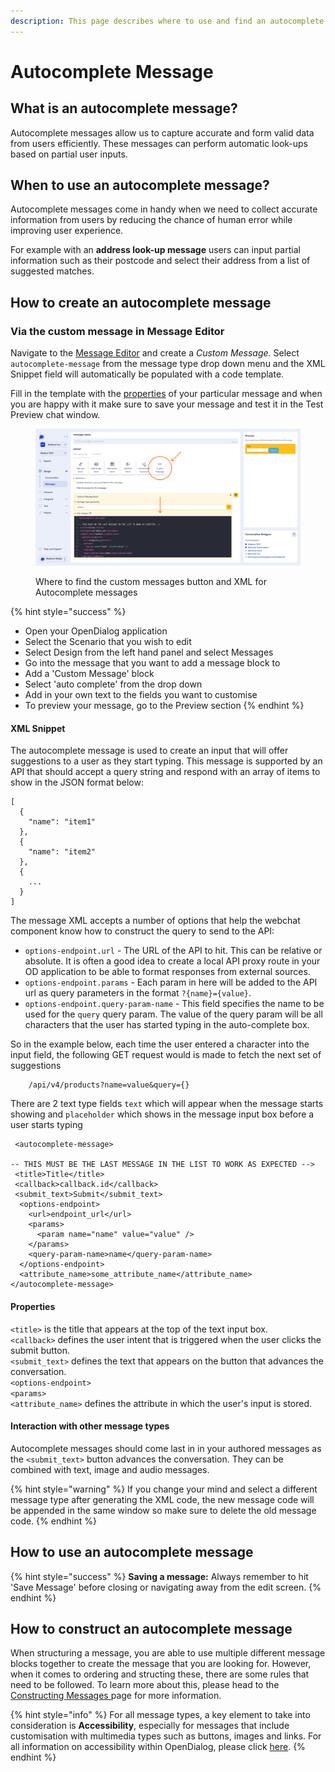 ```yaml
---
description: This page describes where to use and find an autocomplete message type
---
```


# Autocomplete Message

## What is an autocomplete message?

Autocomplete messages allow us to capture accurate and form valid data from users efficiently. These messages can perform automatic look-ups based on partial user inputs.

## When to use an autocomplete message?

Autocomplete messages come in handy when we need to collect accurate information from users by reducing the chance of human error while improving user experience.&#x20;

For example with an **address look-up message** users can input partial information such as their postcode and select their address from a list of suggested matches.

## How to create an autocomplete message

### Via the custom message in Message Editor

Navigate to the [Message Editor](../message-editor.md) and create a _Custom Message._ Select `autocomplete-message` from the message type drop down menu and the XML Snippet field will automatically be populated with a code template.

Fill in the template with the [properties](autocomplete-message.md#properties) of your particular message and when you are happy with it make sure to save your message and test it in the Test Preview chat window.&#x20;

<figure><img src="../../../../.gitbook/assets/Group 1 (1).png" alt=""><figcaption><p>Where to find the custom messages button and XML for Autocomplete messages</p></figcaption></figure>

{% hint style="success" %}
* Open your OpenDialog application
* Select the Scenario that you wish to edit
* Select Design from the left hand panel and select Messages
* Go into the message that you want to add a message block to
* Add a 'Custom Message' block
* Select 'auto complete' from the drop down
* Add in your own text to the fields you want to customise
* To preview your message, go to the Preview section
{% endhint %}

#### XML Snippet

The autocomplete message is used to create an input that will offer suggestions to a user as they start typing. This message is supported by an API that should accept a query string and respond with an array of items to show in the JSON format below:

```
[
  {
    "name": "item1"
  },
  {
    "name": "item2"
  },
  {
    ...
  }
]
```

The message XML accepts a number of options that help the webchat component know how to construct the query to send to the API:

* `options-endpoint.url` - The URL of the API to hit. This can be relative or absolute. It is often a good idea to create a local API proxy route in your OD application to be able to format responses from external sources.
* `options-endpoint.params` - Each param in here will be added to the API url as query parameters in the format `?{name}={value}`.
* `options-endpoint.query-param-name` - This field specifies the name to be used for the `query` query param. The value of the query param will be all characters that the user has started typing in the auto-complete box.

So in the example below, each time the user entered a character into the input field, the following GET request would is made to fetch the next set of suggestions

```
    /api/v4/products?name=value&query={}
```

There are 2 text type fields `text` which will appear when the message starts showing and `placeholder` which shows in the message input box before a user starts typing

```
 <autocomplete-message>

-- THIS MUST BE THE LAST MESSAGE IN THE LIST TO WORK AS EXPECTED -->
 <title>Title</title>
 <callback>callback.id</callback>
 <submit_text>Submit</submit_text>
  <options-endpoint>
    <url>endpoint_url</url>
    <params>
      <param name="name" value="value" />
    </params>
    <query-param-name>name</query-param-name>
  </options-endpoint>
  <attribute_name>some_attribute_name</attribute_name>
</autocomplete-message>
```

#### Properties

`<title>` is the title that appears at the top of the text input box.\
`<callback>` defines the user intent that is triggered when the user clicks the submit button.\
`<submit_text>` defines the text that appears on the button that advances the conversation.\
`<options-endpoint>`\
`<params>`\
`<attribute_name>` defines the attribute in which the user's input is stored.

#### Interaction with other message types

Autocomplete messages should come last in in your authored messages as the `<submit_text>` button advances the conversation. They can be combined with text, image and audio messages.&#x20;

{% hint style="warning" %}
If you change your mind and select a different message type after generating the XML code, the new message code will be appended in the same window so make sure to delete the old message code.
{% endhint %}

## How to use an autocomplete message

{% hint style="success" %}
**Saving a message:** Always remember to hit 'Save Message' before closing or navigating away from the edit screen.
{% endhint %}

## How to construct an autocomplete message

When structuring a message, you are able to use multiple different message blocks together to create the message that you are looking for. However, when it comes to ordering and structing these, there are some rules that need to be followed. To learn more about this, please head to the [Constructing Messages ](../constructing-messages.md)page for more information.

{% hint style="info" %}
For all message types, a key element to take into consideration is **Accessibility**, especially for messages that include customisation with multimedia types such as buttons, images and links. For all information on accessibility within OpenDialog, please click [here](../../designing-accessible-chatbots.md).
{% endhint %}
